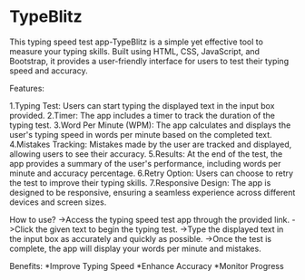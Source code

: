# TypeBlitz
This typing speed test app-TypeBlitz is a simple yet effective tool to measure your typing skills. Built using HTML, CSS, JavaScript, and Bootstrap, it provides a user-friendly interface for users to test their typing speed and accuracy.

Features:

1.Typing Test: Users can start typing the displayed text in the input box provided.
2.Timer: The app includes a timer to track the duration of the typing test.
3.Word Per Minute (WPM): The app calculates and displays the user's typing speed in words per minute based on the completed text.
4.Mistakes Tracking: Mistakes made by the user are tracked and displayed, allowing users to see their accuracy.
5.Results: At the end of the test, the app provides a summary of the user's performance, including words per minute and accuracy percentage.
6.Retry Option: Users can choose to retry the test to improve their typing skills.
7.Responsive Design: The app is designed to be responsive, ensuring a seamless experience across different devices and screen sizes.

How to use?
->Access the typing speed test app through the provided link.
->Click the given text to begin the typing test.
->Type the displayed text in the input box as accurately and quickly as possible.
->Once the test is complete, the app will display your words per minute and mistakes.

Benefits:
*Improve Typing Speed
*Enhance Accuracy
*Monitor Progress
